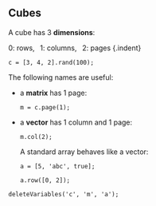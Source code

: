 ## Cubes

A cube has 3 __dimensions__:

0: rows,&ensp; 1: columns,&ensp; 2: pages {.indent}

```
c = [3, 4, 2].rand(100);
```

The following names are useful:

* a **matrix** has 1 page:

  ```
  m = c.page(1);
  ```

* a **vector** has 1 column and 1 page:

  ```
  m.col(2);
  ```

  A standard array behaves like a vector:

  ```
  a = [5, 'abc', true];
  ```
  ```
  a.row([0, 2]);
  ```

```{.no-input .no-output}
deleteVariables('c', 'm', 'a');
```